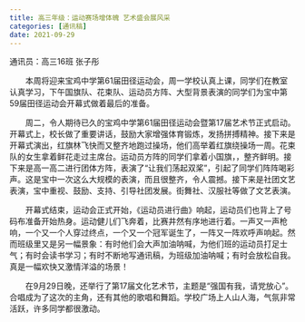 ```yaml
---
title: 高三年级：运动赛场增体魄 艺术盛会展风采
categories: [通讯稿]
date: 2021-09-29
---
```


通讯员：高三16班 张子彤

　　本周将迎来宝鸡中学第61届田径运动会，周一学校认真上课，同学们在教室认真学习，下午国旗队、花束队、运动员方阵、大型背景表演的同学们为宝中第59届田径运动会开幕式做着最后的准备。

　　周二，令人期待已久的宝鸡中学第61届田径运动会暨第17届艺术节正式启动。开幕式上，校长做了重要讲话，鼓励大家增强体育锻炼，发扬拼搏精神。接下来是开幕式演出，红旗林飞快而又整齐地跑过操场，他们高举着红旗绕操场一周。花束队的女生拿着鲜花走过主席台。运动员方阵的同学们拿着小国旗，，整齐鲜明。接下来是高一高二进行团体方阵，表演了“让我们荡起双桨”，引起了同学们阵阵喝彩声。这是宝中一次这么大规模的表演，而且很整齐，令人震撼。接下来是社团文艺表演，宝中重视、鼓励、支持、引导社团发展。街舞社、汉服社等做了文艺表演。

　　开幕式结束，运动会正式开始，《运动员进行曲》响起，运动员们也背上了号码布准备开始热身。运动健儿们飞奔着，比赛井然有序地进行着。一声又一声枪响，一个又一个人穿过终点，一个又一个冠军诞生了，一阵又一阵欢呼声响起。然而班级里又是另一幅景象：有时他们会大声加油呐喊，为他们班的运动员打足士气；有时会读书学习；有时不断地写通讯稿，为班级加油呐喊；有时会放松自我。真是一幅欢快又激情洋溢的场景！

　　在9月29日晚，还举行了第17届文化艺术节，主题是“强国有我，请党放心”。合唱成为了这次的主角，还有其他的歌唱和舞蹈。学校广场上人山人海，气氛非常活跃，许多同学都很激动。
